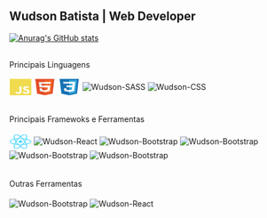 ## Wudson Batista | Web Developer



[![Anurag's GitHub stats](https://github-readme-stats.vercel.app/api?username=Wudson-Batista&show_icons=true&theme=tokyonight&custom_title=Meus%20status&include_all_commits=true)](https://github.com/anuraghazra/github-readme-stats)

<br/>
Principais Linguagens 
<div style="display: inline_block"><br/>
  <img align="center" alt="Wudson-Js" height="30" width="40" src="https://raw.githubusercontent.com/devicons/devicon/master/icons/javascript/javascript-plain.svg">
  <img align="center" alt="Wudson-HTML" height="30" width="40" src="https://raw.githubusercontent.com/devicons/devicon/master/icons/html5/html5-original.svg">
  <img align="center" alt="Wudson-CSS" height="30" width="40" src="https://raw.githubusercontent.com/devicons/devicon/master/icons/css3/css3-original.svg">
  <img align="center" alt="Wudson-SASS" height="30" width="40" src="https://cdn.jsdelivr.net/gh/devicons/devicon/icons/sass/sass-original.svg" />
  <img align="center" alt="Wudson-CSS" height="30" width="40" src="https://cdn.jsdelivr.net/gh/devicons/devicon/icons/php/php-original.svg" />
          
</div>
<br/>
<br/>
Principais Framewoks e Ferramentas
<div style="display: inline_block"><br/>
  <img align="center" alt="Wudson-React" height="30" width="40" src="https://raw.githubusercontent.com/devicons/devicon/master/icons/react/react-original.svg">
  <img align="center" alt="Wudson-React" height="30" width="40" src="https://cdn.jsdelivr.net/gh/devicons/devicon/icons/tailwindcss/tailwindcss-plain.svg" />        
  <img  align="center" alt="Wudson-Bootstrap" height="30" width="40" src="https://cdn.jsdelivr.net/gh/devicons/devicon/icons/bootstrap/bootstrap-original.svg" />
  <img align="center" alt="Wudson-Bootstrap" height="30" width="40" src="https://cdn.jsdelivr.net/gh/devicons/devicon/icons/npm/npm-original-wordmark.svg" />
  <img align="center" alt="Wudson-Bootstrap" height="30" width="40" src="https://cdn.jsdelivr.net/gh/devicons/devicon/icons/git/git-original.svg" />  
  <img align="center" alt="Wudson-Bootstrap" height="30" width="40" src="https://cdn.jsdelivr.net/gh/devicons/devicon/icons/jquery/jquery-plain-wordmark.svg" />
          
          
</div>

<br/>
<br/>
Outras Ferramentas
<div style="display: inline_block"><br/>
  <img align="center" alt="Wudson-Bootstrap" height="30" width="40" src="https://cdn.jsdelivr.net/gh/devicons/devicon/icons/figma/figma-original.svg" />
  <img align="center" alt="Wudson-React" height="30" width="40" src="https://cdn.jsdelivr.net/gh/devicons/devicon/icons/photoshop/photoshop-plain.svg" />
          
          
</div>
